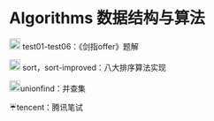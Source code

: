 # Algorithms 数据结构与算法

<img src="https://assets-cdn.github.com/images/icons/emoji/unicode/1f50d.png" width="20" height="20"> test01-test06：《剑指offer》题解

<img src="https://assets-cdn.github.com/images/icons/emoji/unicode/2618.png" width="20" height="20"> sort，sort-improved：八大排序算法实现

<img src="https://assets-cdn.github.com/images/icons/emoji/unicode/2728.png" width="20" height="20">unionfind：并查集

:umbrella:tencent：腾讯笔试
